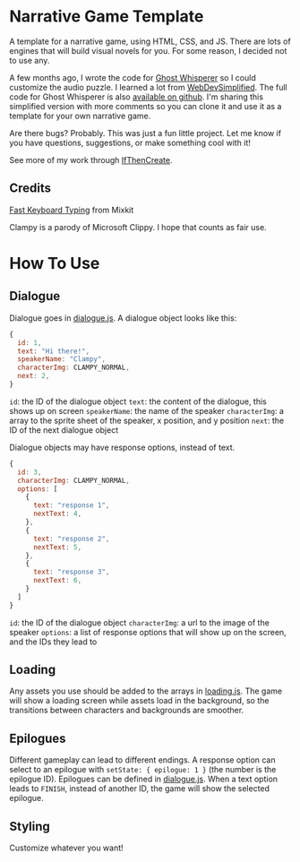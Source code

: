 # Narrative Game Template

A template for a narrative game, using HTML, CSS, and JS. There are lots of engines that will build visual novels for you. For some reason, I decided not to use any.

A few months ago, I wrote the code for [Ghost Whisperer](https://ifthencreate.itch.io/ghost-whisperer) so I could customize the audio puzzle. I learned a lot from [WebDevSimplified](https://github.com/WebDevSimplified/JavaScript-Text-Adventure). The full code for Ghost Whisperer is also [available on github](https://github.com/reaganhenke/narrative-jam-6). I'm sharing this simplified version with more comments so you can clone it and use it as a template for your own narrative game. 

Are there bugs? Probably. This was just a fun little project. Let me know if you have questions, suggestions, or make something cool with it!

See more of my work through [IfThenCreate](https://linktr.ee/ifthencreate).

## Credits

[Fast Keyboard Typing](https://mixkit.co/free-sound-effects/keyboard/) from Mixkit

Clampy is a parody of Microsoft Clippy. I hope that counts as fair use. 

# How To Use

## Dialogue
Dialogue goes in [dialogue.js](./dialogue.js). A dialogue object looks like this:

```js
{
  id: 1,
  text: "Hi there!",
  speakerName: "Clampy",
  characterImg: CLAMPY_NORMAL,
  next: 2,
}
```
`id`: the ID of the dialogue object
`text`: the content of the dialogue, this shows up on screen
`speakerName`: the name of the speaker
`characterImg`: a array to the sprite sheet of the speaker, x position, and y position
`next`: the ID of the next dialogue object

Dialogue objects may have response options, instead of text. 

```js
{
  id: 3,
  characterImg: CLAMPY_NORMAL,
  options: [
    {
      text: "response 1",
      nextText: 4,
    },
    {
      text: "response 2",
      nextText: 5,
    },
    {
      text: "response 3",
      nextText: 6,
    }
  ]
}
```
`id`: the ID of the dialogue object
`characterImg`: a url to the image of the speaker
`options`: a list of response options that will show up on the screen, and the IDs they lead to

## Loading
Any assets you use should be added to the arrays in [loading.js](./loading.js). The game will show a loading screen while assets load in the background, so the transitions between characters and backgrounds are smoother. 

## Epilogues
Different gameplay can lead to different endings. A response option can select to an epilogue with `setState: { epilogue: 1 }` (the number is the epilogue ID). Epilogues can be defined in [dialogue.js](./dialogue.js). When a text option leads to `FINISH`, instead of another ID, the game will show the selected epilogue. 

## Styling
Customize whatever you want!
